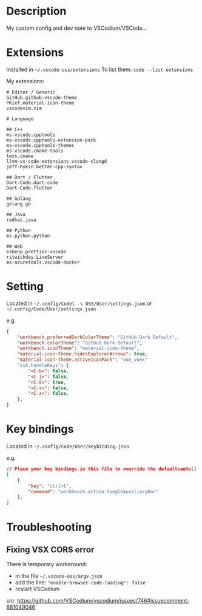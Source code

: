 # Description

My custom config and dev note to VSCodium/VSCode...

# Extensions

Installed in `~/.vscode-oss/extensions`
To list them: `code --list-extensions`

My extensions:

```
# Editor / Generic
GitHub.github-vscode-theme
PKief.material-icon-theme
vscodevim.vim

# Language

## C++
ms-vscode.cpptools
ms-vscode.cpptools-extension-pack
ms-vscode.cpptools-themes
ms-vscode.cmake-tools
twxs.cmake
llvm-vs-code-extensions.vscode-clangd
jeff-hykin.better-cpp-syntax

## Dart / Flutter
Dart-Code.dart-code
Dart-Code.flutter

## Golang
golang.go

## Java
redhat.java

## Python
ms-python.python

## Web
esbenp.prettier-vscode
ritwickdey.LiveServer
ms-azuretools.vscode-docker
```

# Setting

Located in `~/.config/Code\ -\ OSS/User/settings.json` or `~/.config/Code/User/settings.json`

e.g.
```json
{
    "workbench.preferredDarkColorTheme": "GitHub Dark Default",
    "workbench.colorTheme": "GitHub Dark Default",
    "workbench.iconTheme": "material-icon-theme",
    "material-icon-theme.hidesExplorerArrows": true,
    "material-icon-theme.activeIconPack": "vue_vuex"
    "vim.handleKeys": {
        "<C-b>": false,
        "<C-j>": false,
        "<C-d>": true,
        "<C-s>": false,
        "<C-z>": false,
    },
}
```

# Key bindings

Located in `~/.config/Code/User/keybinding.json`

e.g.
```json
// Place your key bindings in this file to override the defaultsauto[]
[
    {
        "key": "ctrl+t",
        "command": "workbench.action.toogleAuxiliaryBar"
    },
]
```

# Troubleshooting
## Fixing VSX CORS error

There is temporary workaround:
* in the file `~/.vscode-oss/argv.json`
* add the line: `"enable-browser-code-loading": false`
* restart VSCodium

src: https://github.com/VSCodium/vscodium/issues/746#issuecomment-881049046
